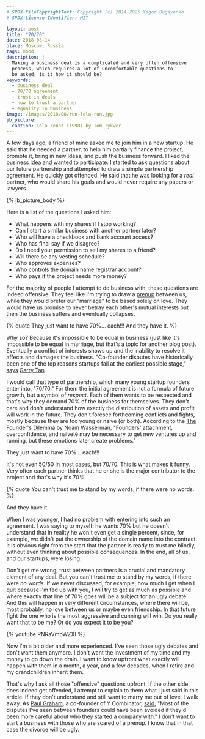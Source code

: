 ```yaml
---
# SPDX-FileCopyrightText: Copyright (c) 2014-2025 Yegor Bugayenko
# SPDX-License-Identifier: MIT

layout: post
title: "70/70"
date: 2018-08-14
place: Moscow, Russia
tags: mood
description: |
  Making a business deal is a complicated and very often offensive
  process, which requires a lot of uncomfortable questions to
  be asked; is it how it should be?
keywords:
  - business deal
  - 70/70 agreement
  - trust in deals
  - how to trust a partner
  - equality in business
image: /images/2018/08/run-lola-run.jpg
jb_picture:
  caption: Lola rennt (1998) by Tom Tykwer
---
```


A few days ago, a friend of mine asked me to join him in a new startup.
He said that he needed a partner, to help him partially finance the project, promote
it, bring in new ideas, and push the business forward. I liked the business
idea and wanted to participate. I started to ask questions about our
future partnership and attempted to draw a simple partnership agreement.
He quickly got offended. He said that he was looking for a _real_ partner,
who would share his goals and would never require any papers or lawyers.

<!--more-->

{% jb_picture_body %}

Here is a list of the questions I asked him:

  * What happens with my shares if I stop working?
  * Can I start a similar business with another partner later?
  * Who will have a checkbook and bank account access?
  * Who has final say if we disagree?
  * Do I need your permission to sell my shares to a friend?
  * Will there be any vesting schedule?
  * Who approves expenses?
  * Who controls the domain name registrar account?
  * Who pays if the project needs more money?

For the majority of people I attempt to do business with, these questions are
indeed offensive. They feel like I'm trying to draw
a [prenup](https://en.wikipedia.org/wiki/Prenuptial_agreement) between
us, while they would prefer our "marriage" to be based solely on love.
They would have us promise to never betray each other's mutual interests but then
the business suffers and eventually collapses.

{% quote They just want to have 70%... each!!! And they have it. %}

Why so? Because it's impossible to be equal in business (just like it's impossible
to be equal in marriage, but that's a topic for another blog post).
Eventually a conflict of interests shows up and the inability to resolve it
affects and damages the business.
"Co-founder disputes have historically been one of the top reasons
startups fail at the earliest possible stage,"
[says](https://techcrunch.com/2017/02/18/co-founder-conflict/)
[Garry Tan](https://twitter.com/garrytan).

I would call that type of partnership, which many young startup founders
enter into, "70/70." For them the initial agreement is not a formula of future
growth, but a symbol of _respect_. Each of them wants to be respected and that's
why they demand 70% of the business for themselves. They don't care and
don't understand how exactly the distribution of assets and profit
will work in the future. They don't foresee forthcoming conflicts and fights,
mostly because they are too young or naive (or both).
According to the [The Founder's Dilemma](https://hbr.org/2008/02/the-founders-dilemma)
by [Noam Wasserman](https://en.wikipedia.org/wiki/Noam_T._Wasserman),
"Founders' attachment, overconfidence, and naïveté may be necessary
to get new ventures up and running, but these emotions later create problems."

They just want to have 70%... each!!!

It's not even 50/50 in most cases, but 70/70. This is what makes it funny.
Very often each partner thinks that he or she is the major contributor
to the project and that's why it's 70%.

{% quote You can't trust me to stand by my words, if there were no words. %}

And they have it.

When I was younger, I had no problem with entering into
such an agreement. I was saying to myself: he wants 70% but he doesn't
understand that in reality he won't even get a single percent, since, for example, we
didn't put the ownership of the domain name into the contract. It is obvious
right from the start that the partner is ready to trust me blindly,
without even thinking about possible consequences. In the end, all of us, and our
startups, were losing.

Don't get me wrong, trust between partners is a crucial and mandatory element
of any deal. But you can't trust me to stand by my words, if there were _no words_.
If we never discussed, for example, how much I get when I quit because
I'm fed up with you, I will try to get as much as possible and where exactly
that line of 70% goes will be a subject for an ugly debate. And this will
happen in very different circumstances, where there will be, most probably,
no love between us or maybe even friendship. In that future fight the one
who is the most aggressive and cunning will win. Do you really want that
to be me? Or do you expect it to be you?

{% youtube RNRaVmbWZXI %}

Now I'm a bit older and more experienced. I've seen those ugly debates and don't want them anymore.
I don't want the investment of my time and my money to go down the drain. I want
to know upfront what exactly will happen with them in a month, a year,
and a few decades, when I retire and my grandchildren inherit them.

That's why I ask all those "offensive" questions upfront. If the other side does
indeed get offended, I attempt to explain to them what I just said in this article.
If they don't understand and still want to marry me out of love,
I walk away. As [Paul Graham](https://www.paulgraham.com/startupmistakes.html), a co-founder of Y Combinator,
[said](https://www.paulgraham.com/startupmistakes.html),
"Most of the disputes I've seen between founders could have been avoided if they'd been more careful about
who they started a company with." I don't want to start a business with
those who are scared of a prenup. I know that in that case
the divorce will be ugly.

